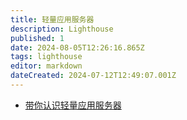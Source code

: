 ```yaml
---
title: 轻量应用服务器
description: Lighthouse
published: 1
date: 2024-08-05T12:26:16.865Z
tags: lighthouse
editor: markdown
dateCreated: 2024-07-12T12:49:07.001Z
---
```


- [带你认识轻量应用服务器](/计算产品/轻量应用服务器/带你认识轻量应用服务器)